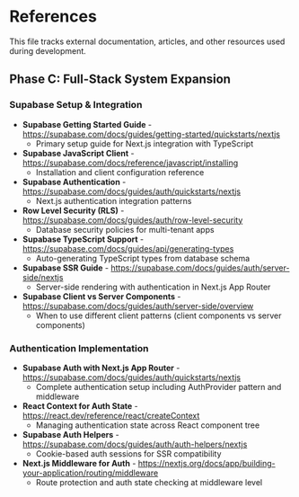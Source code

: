 # References

This file tracks external documentation, articles, and other resources used during development.

## Phase C: Full-Stack System Expansion

### Supabase Setup & Integration
- **Supabase Getting Started Guide** - https://supabase.com/docs/guides/getting-started/quickstarts/nextjs
  - Primary setup guide for Next.js integration with TypeScript
- **Supabase JavaScript Client** - https://supabase.com/docs/reference/javascript/installing
  - Installation and client configuration reference
- **Supabase Authentication** - https://supabase.com/docs/guides/auth/quickstarts/nextjs
  - Next.js authentication integration patterns
- **Row Level Security (RLS)** - https://supabase.com/docs/guides/auth/row-level-security
  - Database security policies for multi-tenant apps
- **Supabase TypeScript Support** - https://supabase.com/docs/guides/api/generating-types
  - Auto-generating TypeScript types from database schema
- **Supabase SSR Guide** - https://supabase.com/docs/guides/auth/server-side/nextjs
  - Server-side rendering with authentication in Next.js App Router
- **Supabase Client vs Server Components** - https://supabase.com/docs/guides/auth/server-side/overview
  - When to use different client patterns (client components vs server components)

### Authentication Implementation
- **Supabase Auth with Next.js App Router** - https://supabase.com/docs/guides/auth/quickstarts/nextjs
  - Complete authentication setup including AuthProvider pattern and middleware
- **React Context for Auth State** - https://react.dev/reference/react/createContext
  - Managing authentication state across React component tree
- **Supabase Auth Helpers** - https://supabase.com/docs/guides/auth/auth-helpers/nextjs
  - Cookie-based auth sessions for SSR compatibility
- **Next.js Middleware for Auth** - https://nextjs.org/docs/app/building-your-application/routing/middleware
  - Route protection and auth state checking at middleware level
